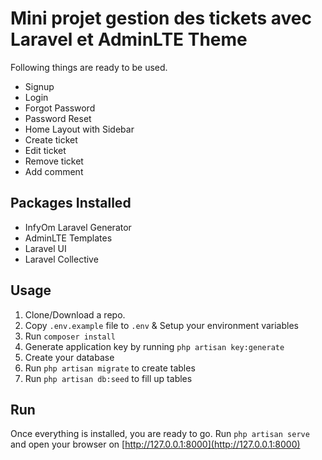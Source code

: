 

# Mini projet gestion des tickets avec Laravel et AdminLTE Theme

Following things are ready to be used.

- Signup
- Login
- Forgot Password
- Password Reset
- Home Layout with Sidebar
- Create ticket
- Edit ticket
- Remove ticket
- Add comment

## Packages Installed

- InfyOm Laravel Generator
- AdminLTE Templates
- Laravel UI
- Laravel Collective

## Usage

1. Clone/Download a repo.
2. Copy `.env.example` file to `.env` & Setup your environment variables
3. Run `composer install`
4. Generate application key by running `php artisan key:generate`
5. Create your database
6. Run `php artisan migrate` to create tables
7. Run `php artisan db:seed` to fill up tables 

## Run

Once everything is installed, you are ready to go.
Run `php artisan serve` and open your browser on [http://127.0.0.1:8000](http://127.0.0.1:8000)
